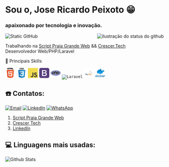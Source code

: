 # Sou o, Jose Ricardo Peixoto 😁
### apaixonado por tecnologia e inovação.

<img align='right' src="https://github-readme-stats.vercel.app/api?username=jricardop3&show_icons=true&title_color=783c00&text_color=af552e&icon_color=783c00&bg_color=f8efd4&cache_seconds=2300" alt="ilustração do status do github">
<img src="https://img.shields.io/static/v1?label=Overview&message=Jricardop3&color=f8efd4&style=for-the-badge&logo=GitHub" alt="Static GitHub">
<p>Trabalhando na <a href="http://spgweb.com.br/">Script Praia Grande Web</a> && <a href="http://crescer.tech/">Crescer.Tech</a><br/> Desenvolvedor Web/PHP/Laravel</p>
🚀 Principais Skills

<code><img height="32" src="https://raw.githubusercontent.com/github/explore/80688e429a7d4ef2fca1e82350fe8e3517d3494d/topics/html/html.png" alt="HTML5"/></code>
<code><img height="32" src="https://raw.githubusercontent.com/github/explore/80688e429a7d4ef2fca1e82350fe8e3517d3494d/topics/css/css.png" alt="CSS"/></code>
<code><img height="32" src="https://raw.githubusercontent.com/github/explore/80688e429a7d4ef2fca1e82350fe8e3517d3494d/topics/javascript/javascript.png" alt="JavaScript"/></code>
<code><img height="32" src="https://raw.githubusercontent.com/github/explore/80688e429a7d4ef2fca1e82350fe8e3517d3494d/topics/bootstrap/bootstrap.png" alt="Bootstrap"/></code>
<code><img height="32" src="https://raw.githubusercontent.com/github/explore/80688e429a7d4ef2fca1e82350fe8e3517d3494d/topics/php/php.png" alt="PHP"/></code>
<code><img height="32" src="https://raw.githubusercontent.com/laravel/art/master/logo-mark/4%20PNG/1%20PMS/laravel-mark-PMS-red-1788C.png" alt="Laravel"/></code>
<code><img height="32" src="https://raw.githubusercontent.com/github/explore/80688e429a7d4ef2fca1e82350fe8e3517d3494d/topics/mysql/mysql.png" alt="MySQL"/></code>
<code><img height="32" src="https://raw.githubusercontent.com/github/explore/80688e429a7d4ef2fca1e82350fe8e3517d3494d/topics/docker/docker.png" alt="Docker"/></code>
## ☎️ Contatos:
<p>
  <a href="#" title="Gmail">
  <img src="https://img.shields.io/badge/-Gmail-FF0000?style=flat-square&labelColor=FF0000&logo=gmail&logoColor=white&link=sac@spgweb.com.br" alt="Email"/></a>
  <a href="#" title="LinkedIn">
  <img src="https://img.shields.io/badge/-Linkedin-0e76a8?style=flat-square&logo=Linkedin&logoColor=white&link=https://br.linkedin.com/in/jricardop)" alt="LinkedIn"/></a>
  <a href="#" title="WhatsApp">
  <img src="https://img.shields.io/badge/-WhatsApp-25d366?style=flat-square&labelColor=25d366&logo=whatsapp&logoColor=white&link=https://wa.me/5513988330356" alt="WhatsApp"/></a>
</p>


1. [Script Praia Grande Web](http://spgweb.com.br/)
2. [Crescer Tech](http://crescer.tech/)
3. [LinkedIn](https://www.linkedin.com/in/jricardop3)

## 💻 Linguagens mais usadas:
<img  src="https://github-readme-stats.vercel.app/api/top-langs/?username=jricardop3&theme=dark&hide_border=false&include_all_commits=true&count_private=true&layout=compact"
        alt="Github Stats"/>

